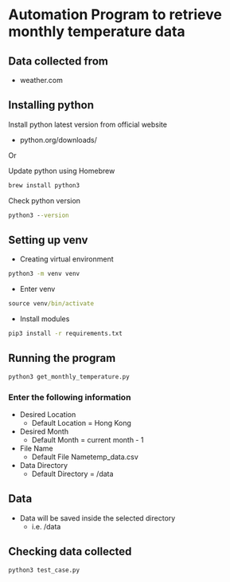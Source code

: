 # Automation Program to retrieve monthly temperature data

## Data collected from 

- weather.com

## Installing python

Install python latest version from official website

- python.org/downloads/

Or

Update python using Homebrew

```cmd
brew install python3
```

Check python version

```cmd
python3 --version
```

## Setting up venv

- Creating virtual environment

```cmd
python3 -m venv venv
```

- Enter venv

```cmd
source venv/bin/activate
```

- Install modules

```cmd
pip3 install -r requirements.txt
```

## Running the program

```cmd
python3 get_monthly_temperature.py
```

### Enter the following information

- Desired Location
  - Default Location = Hong Kong
- Desired Month
  - Default Month = current month - 1
- File Name
  - Default File Nametemp_data.csv
- Data Directory
  - Default Directory = /data

## Data

- Data will be saved inside the selected directory
  - i.e. /data

## Checking data collected

```cmd
python3 test_case.py
```

